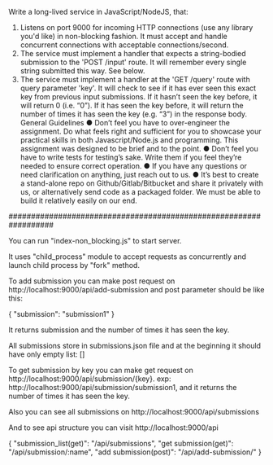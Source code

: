 Write a long-lived service in JavaScript/NodeJS, that:
1. Listens on port 9000 for incoming HTTP connections (use any library you'd like) in
non-blocking fashion. It must accept and handle concurrent connections with
acceptable connections/second.
2. The service must implement a handler that expects a string-bodied submission to the
'POST /input' route. It will remember every single string submitted this way. See below.
3. The service must implement a handler at the 'GET /query' route with query parameter
'key'. It will check to see if it has ever seen this exact key from previous input
submissions. If it hasn’t seen the key before, it will return 0 (i.e. “0”). If it has seen the key
before, it will return the number of times it has seen the key (e.g. “3”) in the response
body.
General Guidelines
● Don’t feel you have to over-engineer the assignment. Do what feels right and sufficient
for you to showcase your practical skills in both Javascript/Node.js and programming.
This assignment was designed to be brief and to the point.
● Don’t feel you have to write tests for testing’s sake. Write them if you feel they’re needed
to ensure correct operation.
● If you have any questions or need clarification on anything, just reach out to us.
● It’s best to create a stand-alone repo on Github/Gitlab/Bitbucket and share it privately
with us, or alternatively send code as a packaged folder. We must be able to build it
relatively easily on our end.

##################################################################

You can run "index-non_blocking.js" to start server.

It uses "child_process" module to accept requests as concurrently and launch child process by "fork" method.

To add submission you can make post request on http://localhost:9000/api/add-submission and post parameter should be like this:

{
    "submission": "submission1"
}

It returns submission and the number of times it has seen the key.

All submissions store in submissions.json file and at the beginning it should have only empty list: []

To get submission by key you can make get request on http://localhost:9000/api/submission/{key}. exp: http://localhost:9000/api/submission/submission1, 
and it returns the number of times it has seen the key.

Also you can see all submissions on http://localhost:9000/api/submissions 

And to see api structure you can visit http://localhost:9000/api

{
"submission_list(get)": "/api/submissions",
"get submission(get)": "/api/submission/:name",
"add submission(post)": "/api/add-submission/"
}
